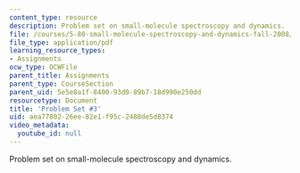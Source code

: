 ```yaml
---
content_type: resource
description: Problem set on small-molecule spectroscopy and dynamics.
file: /courses/5-80-small-molecule-spectroscopy-and-dynamics-fall-2008/aea7780226ee82e1f95c2488de5d8374_ps3_1976.pdf
file_type: application/pdf
learning_resource_types:
- Assignments
ocw_type: OCWFile
parent_title: Assignments
parent_type: CourseSection
parent_uid: 5e5e8a1f-8400-93d0-89b7-18d990e250dd
resourcetype: Document
title: 'Problem Set #3'
uid: aea77802-26ee-82e1-f95c-2488de5d8374
video_metadata:
  youtube_id: null
---
```

Problem set on small-molecule spectroscopy and dynamics.

